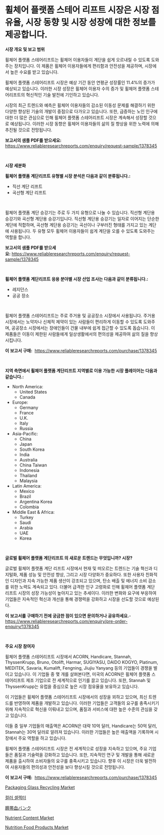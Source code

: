 <p><h1>휠체어 플랫폼 스테어 리프트 시장은 시장 점유율, 시장 동향 및 시장 성장에 대한 정보를 제공합니다.</h1></p><p><strong>시장 개요 및 보고 범위</strong></p>
<p><p>휠체어 플랫폼 스테어리프트는 휠체어 이용자들이 계단을 쉽게 오르내릴 수 있도록 도와주는 장치입니다. 이 제품은 휠체어 이용자들에게 편리함과 안전성을 제공하며, 시장에서 높은 수요를 받고 있습니다. </p><p>휠체어 플랫폼 스테어리프트 시장은 예상 기간 동안 연평균 성장률인 11.4%의 증가가 예상되고 있습니다. 이러한 시장 성장은 휠체어 이용자 수의 증가 및 휠체어 플랫폼 스테어리프트의 혁신적인 기술 발전에 기인하고 있습니다. </p><p>시장의 최근 트렌드와 예측은 휠체어 이용자들의 감소된 이동성 문제를 해결하기 위한 다양한 향상된 기술의 개발이 중점으로 다가오고 있습니다. 또한, 급증하는 노인 인구에 대한 더 많은 관심으로 인해 휠체어 플랫폼 스테어리프트 시장은 계속해서 성장할 것으로 예상됩니다. 이러한 시장 동향은 휠체어 이용자들의 삶의 질 향상을 위한 노력에 의해 추진될 것으로 전망됩니다.</p></p>
<p><strong>보고서의 샘플 PDF를 받으세요:</strong> <a href="https://www.reliableresearchreports.com/enquiry/request-sample/1378345">https://www.reliableresearchreports.com/enquiry/request-sample/1378345</a></p>
<p>&nbsp;</p>
<p><strong>시장 세분화</strong></p>
<p><strong>휠체어 플랫폼 계단리프트 유형별 시장 분석은 다음과 같이 분류됩니다.:</strong></p>
<p><ul><li>직선 계단 리프트</li><li>곡선형 계단 리프트</li></ul></p>
<p>&nbsp;</p>
<p><p>휠체어 플랫폼 계단 승강기는 주로 두 가지 유형으로 나눌 수 있습니다. 직선형 계단용 승강기와 곡선형 계단용 승강기입니다. 직선형 계단용 승강기는 일자로 이어지는 단순한 계단에 적합하며, 곡선형 계단용 승강기는 곡선이나 구부러진 형태를 가지고 있는 계단에 사용됩니다. 두 유형 모두 휠체어 이용자들이 쉽게 계단을 오를 수 있도록 도와주는 역할을 합니다.</p></p>
<p><strong>보고서의 샘플 PDF를 받으세요:</strong>&nbsp;<a href="https://www.reliableresearchreports.com/enquiry/request-sample/1378345">https://www.reliableresearchreports.com/enquiry/request-sample/1378345</a></p>
<p>&nbsp;</p>
<p><strong> 휠체어 플랫폼 계단리프트 응용 분야별 시장 산업 조사는 다음과 같이 분류됩니다.:</strong></p>
<p><ul><li>레지던스</li><li>공공 장소</li></ul></p>
<p>&nbsp;</p>
<p><p>휠체어 플랫폼 스테어리프트는 주로 주거용 및 공공장소 시장에서 사용됩니다. 주거용 시장에서는 노약자나 신체적 제약이 있는 사람들이 편리하게 이동할 수 있도록 도와주며, 공공장소 시장에서는 장애인들이 건물 내부에 쉽게 접근할 수 있도록 돕습니다. 이 제품들은 이동이 제한된 사람들에게 일상생활에서의 편의성을 제공하여 삶의 질을 향상시킵니다.</p></p>
<p><strong>이 보고서 구매:</strong>&nbsp; <a href="https://www.reliableresearchreports.com/purchase/1378345">https://www.reliableresearchreports.com/purchase/1378345</a></p>
<p>&nbsp;</p>
<p><strong>지역 측면에서 휠체어 플랫폼 계단리프트 지역별로 이용 가능한 시장 플레이어는 다음과 같습니다.:</strong></p>
<p><ul>
    <li>
        North America:
        <ul>
            <li>United States</li>
            <li>Canada</li>
        </ul>
    </li>
    <li>
        Europe:
        <ul>
            <li>Germany</li>
            <li>France</li>
            <li>U.K.</li>
            <li>Italy</li>
            <li>Russia</li>
        </ul>
    </li>
    <li>
        Asia-Pacific:
        <ul>
            <li>China</li>
            <li>Japan</li>
            <li>South Korea</li>
            <li>India</li>
            <li>Australia</li>
            <li>China Taiwan</li>
            <li>Indonesia</li>
            <li>Thailand</li>
            <li>Malaysia</li>
        </ul>
    </li>
    <li>
        Latin America:
        <ul>
            <li>Mexico</li>
            <li>Brazil</li>
            <li>Argentina Korea</li>
            <li>Colombia</li>
        </ul>
    </li>
    <li>
        Middle East & Africa:
        <ul>
            <li>Turkey</li>
            <li>Saudi</li>
            <li>Arabia</li>
            <li>UAE</li>
            <li>Korea</li>
        </ul>
    </li>
    </ul></p>
<p>&nbsp;</p>
<p><strong>글로벌 휠체어 플랫폼 계단리프트 의 새로운 트렌드는 무엇입니까? 시장?</strong></p>
<p><p>글로벌 휠체어 플랫폼 계단 리프트 시장에서 현재 및 떠오르는 트렌드는 기술 혁신과 디지털화, 제품 성능 및 안전성 향상, 그리고 시장 다양화가 중요하다. 또한 사용자 친화적인 디자인과 지속 가능한 제품 생산이 강조되고 있으며, 탄소 배출 및 에너지 소비 감소를 위한 노력도 계속되고 있다. 더불어 급격한 인구 고령화로 인해 휠체어 플랫폼 계단 리프트 시장의 성장 가능성이 높아지고 있는 추세이다. 이러한 변화와 요구에 부응하여 기업들은 지속적인 혁신과 개선을 통해 경쟁력을 강화하고 시장을 선도할 것으로 예상된다.</p></p>
<p><strong>이 보고서를 구매하기 전에 궁금한 점이 있으면 문의하거나 공유하세요.</strong>- <a href="https://www.reliableresearchreports.com/enquiry/pre-order-enquiry/1378345">https://www.reliableresearchreports.com/enquiry/pre-order-enquiry/1378345</a></p>
<p>&nbsp;</p>
<p><strong>주요 시장 참여자</strong></p>
<p><p>휠체어 플랫폼 스테어리프트 시장에서 ACORN, Handicare, Stannah, ThyssenKrupp, Bruno, Otolift, Harmar, SUGIYASU, DAIDO KOGYO, Platinum, MEDITEK, Savaria, Kumalift, Fengning, Jiujiu Yanyang 등의 기업들이 경쟁을 벌이고 있습니다. 이 기업들 중 몇 개를 살펴본다면, 미국의 ACORN은 휠체어 플랫폼 스테어리프트 제조 기업으로 전 세계적으로 인기를 끌고 있습니다. 또한, Stannah 및 ThyssenKrupp는 유럽을 중심으로 높은 시장 점유율을 보유하고 있습니다.</p><p>이 기업들은 휠체어 플랫폼 스테어리프트 시장에서의 성장을 꾀하고 있으며, 최신 트렌드를 반영하여 제품을 개발하고 있습니다. 이러한 기업들은 고객들의 요구를 충족시키기 위해 지속적으로 혁신을 이뤄내고 있으며, 품질과 서비스에 대한 높은 수준의 관심을 갖고 있습니다.</p><p>이들 중 일부 기업들의 매출액은 ACORN은 대략 10억 달러, Handicare는 50억 달러, Stannah는 30억 달러로 알려져 있습니다. 이러한 기업들은 높은 매출액을 기록하며 시장에서 주요 역할을 하고 있습니다.</p><p>휠체어 플랫폼 스테어리프트 시장은 전 세계적으로 성장을 지속하고 있으며, 주요 기업들은 품질과 기술력을 강화하고 있습니다. 또한, 지속적인 연구 및 개발을 통해 새로운 제품을 출시하여 소비자들의 요구를 충족시키고 있습니다. 향후 이 시장은 더욱 발전하여 사용자들의 편의성과 안전성을 보다 향상시킬 것으로 전망됩니다.</p></p>
<p><strong>이 보고서 구매:</strong>&nbsp;&nbsp;<a href="https://www.reliableresearchreports.com/purchase/1378345">https://www.reliableresearchreports.com/purchase/1378345</a></p>
<p><p><a href="https://github.com/PeterParrish5/Market-Research-Report-List-3/blob/main/packaging-glass-recycling-market.md">Packaging Glass Recycling Market</a></p><p><a href="https://github.com/vsn7qpua81q/Market-Research-Report-List-1/blob/main/5060168477.md">컬러 셀렉터</a></p><p><a href="https://github.com/xnljig2898992/Market-Research-Report-List-1/blob/main/6698709784.md">臍帯血バンク</a></p><p><a href="https://issuu.com/reportprime-2/docs/nutrient-content-market-size-2030.pptx">Nutrient Content Market</a></p><p><a href="https://issuu.com/reportprime-2/docs/nutrition-food-products-market-size-2030.pptx">Nutrition Food Products Market</a></p></p>
